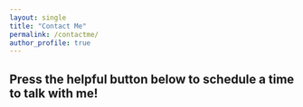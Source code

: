 ```yaml
---
layout: single
title: "Contact Me"
permalink: /contactme/
author_profile: true
---
```


## Press the helpful button below to schedule a time to talk with me!

<!-- Calendly badge widget begin -->
<link href="https://assets.calendly.com/assets/external/widget.css" rel="stylesheet">
<script src="https://assets.calendly.com/assets/external/widget.js" type="text/javascript" async></script>
<script type="text/javascript">window.onload = function() { Calendly.initBadgeWidget({ url: 'https://calendly.com/haoliyin', text: 'Schedule time with me', color: '#0069ff', textColor: '#ffffff', branding: true }); }</script>
<!-- Calendly badge widget end -->